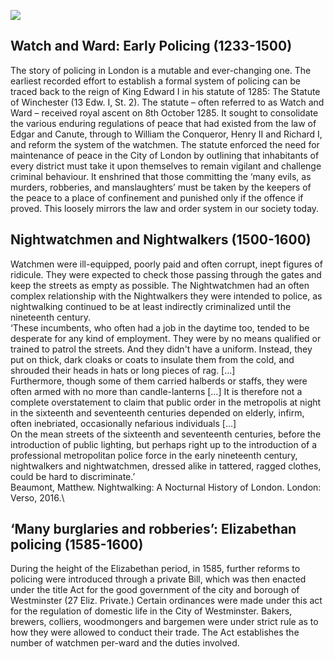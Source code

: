 <a href="https://juncture-digital.org"><img src="https://juncture-digital.org/images/ve-button.png"></a>

<param ve-config 
       title="Watchmen, Charlies, Peelers: The Story of Policing"
       author="Middle Temple Library"
       banner="https://www.middletemple.org.uk/sites/default/files/Uploads/IMG_0052.JPG" 
       layout="vertical">

<!-- Entities discussed throughout the essay are typically defined before the essay text and
     are thus available in all text.  Entity identifiers (QIDs) can be found in either
     Wikipedia or Wikidata (https://www.wikidata.org)> -->
 

<param ve-entity eid="Q925942"> <!-- Middle Temple -->

## Watch and Ward: Early Policing (1233-1500)

The story of policing in London is a mutable and ever-changing one. The earliest recorded effort to establish a formal system of policing can be traced back to the reign of King Edward I in his statute of 1285: The Statute of Winchester (13 Edw. I, St. 2). The statute – often referred to as Watch and Ward – received royal ascent on 8th October 1285. It sought to consolidate the various enduring regulations of peace that had existed from the law of Edgar and Canute, through to William the Conqueror, Henry II and Richard I, and reform the system of the watchmen. The statute enforced the need for maintenance of peace in the City of London by outlining that inhabitants of every district must take it upon themselves to remain vigilant and challenge criminal behaviour. It enshrined that those committing the ‘many evils, as murders, robberies, and manslaughters’ must be taken by the keepers of the peace to a place of confinement and punished only if the offence if proved. This loosely mirrors the law and order system in our society today.
<param ve-image 
       label="Stubbs, W. Select charters and other illustrations of English constitutional history : from the earliest times to the reign of Edward the First. 9th ed. Oxford: Oxford University Press, 1913." 
       description="photograph" 
       license="Middle Temple Library" 
       url="https://www.middletemple.org.uk/sites/default/files/Uploads/IMG_0046.JPG">
       
## Nightwatchmen and Nightwalkers (1500-1600)

Watchmen were ill-equipped, poorly paid and often corrupt, inept figures of ridicule. They were expected to check those passing through the gates and keep the streets as empty as possible. The Nightwatchmen had an often complex relationship with the Nightwalkers they were intended to police, as nightwalking continued to be at least indirectly criminalized until the nineteenth century.\
‘These incumbents, who often had a job in the daytime too, tended to be desperate for any kind of employment. They were by no means qualified or trained to patrol the streets. And they didn't have a uniform. Instead, they put on thick, dark cloaks or coats to insulate them from the cold, and shrouded their heads in hats or long pieces of rag. […]\
Furthermore, though some of them carried halberds or staffs, they were often armed with no more than candle-lanterns […]
It is therefore not a complete overstatement to claim that public order in the metropolis at night in the sixteenth and seventeenth centuries depended on elderly, infirm, often inebriated, occasionally nefarious individuals […]\
On the mean streets of the sixteenth and seventeenth centuries, before the introduction of public lighting, but perhaps right up to the introduction of a professional metropolitan police force in the early nineteenth century, nightwalkers and nightwatchmen, dressed alike in tattered, ragged clothes, could be hard to discriminate.’\
Beaumont, Matthew. Nightwalking: A Nocturnal History of London. London: Verso, 2016.\
<param ve-image 
label="Griffiths, Arthur. Mysteries of police and crime. In three volumes. London: Cassell, 1901-1902." 
       description="Illustration" 
       license="Middle Temple Library" 
     url="https://www.middletemple.org.uk/sites/default/files/Uploads/17th%20century%20night%20watchman.jpg">
     
## ‘Many burglaries and robberies’: Elizabethan policing (1585-1600)

During the height of the Elizabethan period, in 1585, further reforms to policing were introduced through a private Bill, which was then enacted under the title Act for the good government of the city and borough of Westminster (27 Eliz. Private.) Certain ordinances were made under this act for the regulation of domestic life in the City of Westminster. Bakers, brewers, colliers, woodmongers and bargemen were under strict rule as to how they were allowed to conduct their trade. The Act establishes the number of watchmen per-ward and the duties involved.
<param ve-image 
       url="(https://www.middletemple.org.uk/sites/default/files/Uploads/27%20Eliz.%20Private.jpg)">
       
       
